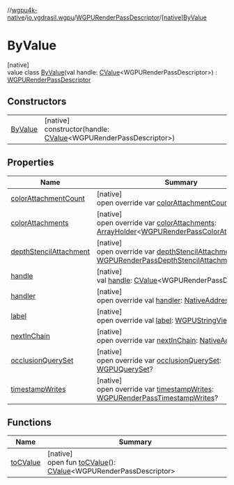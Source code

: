 //[wgpu4k-native](../../../../index.md)/[io.ygdrasil.wgpu](../../index.md)/[WGPURenderPassDescriptor](../index.md)/[[native]ByValue](index.md)

# ByValue

[native]\
value class [ByValue](index.md)(val handle: [CValue](https://kotlinlang.org/api/core/kotlin-stdlib/kotlinx.cinterop/-c-value/index.html)&lt;WGPURenderPassDescriptor&gt;) : [WGPURenderPassDescriptor](../index.md)

## Constructors

| | |
|---|---|
| [ByValue](-by-value.md) | [native]<br>constructor(handle: [CValue](https://kotlinlang.org/api/core/kotlin-stdlib/kotlinx.cinterop/-c-value/index.html)&lt;WGPURenderPassDescriptor&gt;) |

## Properties

| Name | Summary |
|---|---|
| [colorAttachmentCount](color-attachment-count.md) | [native]<br>open override var [colorAttachmentCount](color-attachment-count.md): [ULong](https://kotlinlang.org/api/core/kotlin-stdlib/kotlin/-u-long/index.html) |
| [colorAttachments](color-attachments.md) | [native]<br>open override var [colorAttachments](color-attachments.md): [ArrayHolder](../../../ffi/-array-holder/index.md)&lt;[WGPURenderPassColorAttachment](../../-w-g-p-u-render-pass-color-attachment/index.md)&gt;? |
| [depthStencilAttachment](depth-stencil-attachment.md) | [native]<br>open override var [depthStencilAttachment](depth-stencil-attachment.md): [WGPURenderPassDepthStencilAttachment](../../-w-g-p-u-render-pass-depth-stencil-attachment/index.md)? |
| [handle](handle.md) | [native]<br>val [handle](handle.md): [CValue](https://kotlinlang.org/api/core/kotlin-stdlib/kotlinx.cinterop/-c-value/index.html)&lt;WGPURenderPassDescriptor&gt; |
| [handler](handler.md) | [native]<br>open override val [handler](handler.md): [NativeAddress](../../../ffi/-native-address/index.md) |
| [label](label.md) | [native]<br>open override val [label](label.md): [WGPUStringView](../../-w-g-p-u-string-view/index.md) |
| [nextInChain](next-in-chain.md) | [native]<br>open override var [nextInChain](next-in-chain.md): [NativeAddress](../../../ffi/-native-address/index.md)? |
| [occlusionQuerySet](occlusion-query-set.md) | [native]<br>open override var [occlusionQuerySet](occlusion-query-set.md): [WGPUQuerySet](../../-w-g-p-u-query-set/index.md)? |
| [timestampWrites](timestamp-writes.md) | [native]<br>open override var [timestampWrites](timestamp-writes.md): [WGPURenderPassTimestampWrites](../../-w-g-p-u-render-pass-timestamp-writes/index.md)? |

## Functions

| Name | Summary |
|---|---|
| [toCValue](../[native]to-c-value.md) | [native]<br>open fun [toCValue](../[native]to-c-value.md)(): [CValue](https://kotlinlang.org/api/core/kotlin-stdlib/kotlinx.cinterop/-c-value/index.html)&lt;WGPURenderPassDescriptor&gt; |